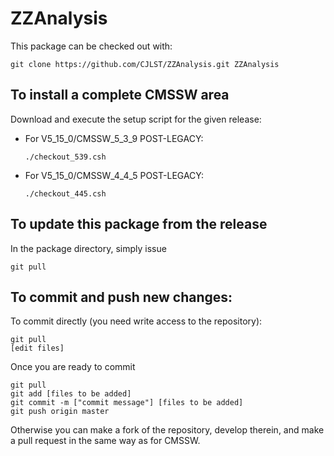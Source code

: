ZZAnalysis
==========

This package can be checked out with:

```
git clone https://github.com/CJLST/ZZAnalysis.git ZZAnalysis
```

To install a complete CMSSW area
------------------------------
Download and execute the setup script for the given release:

*   For V5_15_0/CMSSW_5_3_9 POST-LEGACY:

    ```
    ./checkout_539.csh
    ```
*   For V5_15_0/CMSSW_4_4_5 POST-LEGACY:

    ```
    ./checkout_445.csh
    ```

To update this package from the release
------------------------------------------
In the package directory, simply issue
```
git pull
```


To commit and push new changes:
------------------------------
To commit directly (you need write access to the repository):
```
git pull
[edit files]
```
Once you are ready to commit
```
git pull
git add [files to be added]
git commit -m ["commit message"] [files to be added]
git push origin master
```

Otherwise you can make a fork of the repository, develop therein, and make a pull request in the same way as for CMSSW.
